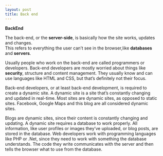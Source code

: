```yaml
---
layout: post
title: Back end
---
```



**BackEnd**

The back-end, or the **server-side**, is basically how the site works, updates and changes.<br />
This refers to everything the user can’t see in the browser,like **databases** and **servers**.<br />

Usually people who work on the back-end are called programmers or developers. Back-end developers are mostly worried about things like **security**, structure and content management.  They usually know and can use languages like HTML and CSS, but that’s definitely not their focus.<br />

Back-end developers, or at least back-end development, is required to create a dynamic site. A dynamic site is a site that’s constantly changing and updated in real-time. Most sites are dynamic sites, as opposed to static sites.  Facebook, Google Maps and this blog are all considered dynamic sites.<br />

Blogs are dynamic sites, since their content is constantly changing and updating. A dynamic site requires a database to work properly.  All  information, like user profiles or  images they’ve uploaded, or blog posts, are stored in the database. Web developers work with programming languages like PHP or .Net, since they need to work with something the database understands. The code they write communicates with the server and then tells the browser what to use from the database.<br />
